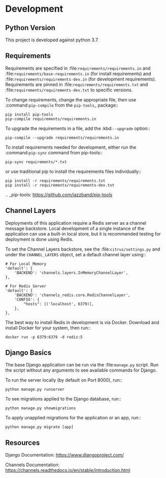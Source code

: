 Development
===========

Python Version
--------------

This project is developed against python 3.7.

Requirements
------------

Requirements are specified in :file:`requirements/requirements.in` and
:file:`requirements/base-requirements.in` (for install requirements) and 
:file:`requirements/requirements-dev.in` (for development requirements). 
Requirements are pinned in :file:`requirements/requirements.txt` and 
:file:`requirements/requirements-dev.txt` to specific versions.

To change requirements, change the appropriate file, then use
:command:`pip-compile` from the `pip-tools`_ package::

    pip install pip-tools
    pip-compile requirements/requirements.in


To upgrade the requirements in a file, add the :kbd:`--upgrade` option::

    pip-compile --upgrade requirements/requirements.in

To install requirements needed for development, either run the
:command:`pip-sync` command from pip-tools::

    pip-sync requirements/*.txt

or use traditional pip to install the requirements files individually::

    pip install -r requirements/requirements.txt
    pip install -r requirements/requirements-dev.txt

.. _pip-tools: https://github.com/jazzband/pip-tools

Channel Layers
--------------

Deployments of this application require a Redis server as a channel message
backstore. Local development of a single instance of the application can
use a built-in local store, but it is recommended testing for deployment
is done using Redis.

To set the Channel Layers backstore, see the :file:`citrus/settings.py` and
under the `CHANNEL_LAYERS` object, set a default channel layer using::

    # For Local Memory
    'default': {
        'BACKEND': 'channels.layers.InMemoryChannelLayer',
    },

    # For Redis Server
    'default': {
        'BACKEND': 'channels_redis.core.RedisChannelLayer',
        'CONFIG': {
            "hosts": [('localhost', 6379)],
        },
    },

The best way to install Redis in development is via Docker. Download and
install Docker for your system, then run::

    docker run -p 6379:6379 -d redis:5

Django Basics
-------------

The base Django application can be run via the :file:`manage.py` script.
Run the script without any arguments to see available commands for Django.

To run the server locally (by default on Port 8000), run::

    python manage.py runserver

To see migrations applied to the Django database, run::

    python manage.py showmigrations

To apply unapplied migrations for the application or an app, run::

    python manage.py migrate [app]

Resources
---------

Django Documentation: https://www.djangoproject.com/

Channels Documentation: https://channels.readthedocs.io/en/stable/introduction.html
